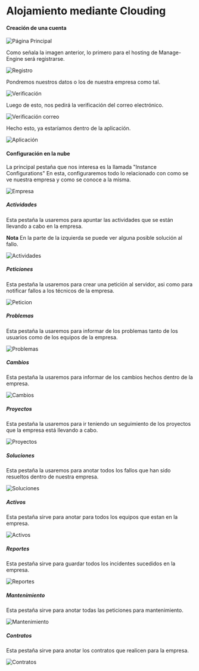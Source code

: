 # Alojamiento mediante Clouding

#### Creación de una cuenta

![Página Principal](img/cloud1.png)

Como señala la imagen anterior, lo primero para el hosting de Manage-Engine será registrarse.

![Registro](img/cloud2.png)

Pondremos nuestros datos o los de nuestra empresa como tal.

![Verificación](img/cloud3.png)

Luego de esto, nos pedirá la verificación del correo electrónico.

![Verificación correo](img/cloud4.png)

Hecho esto, ya estaríamos dentro de la aplicación.

![Aplicación](img/cloud5.png)

#### Configuración  en la nube

La principal pestaña que nos interesa es la llamada "Instance Configurations"
En esta, configuraremos todo lo relacionado con como se ve nuestra empresa y como se conoce a la misma.

![Empresa](img/cloud6.png)

##### Actividades

Esta pestaña la usaremos para apuntar las actividades que se están llevando a cabo en la empresa.

**Nota** 
En la parte de la izquierda se puede ver alguna posible solución al fallo.

![Actividades](img/cloud16.png)

##### Peticiones

Esta pestaña la usaremos para crear una petición al servidor, asi como para notificar fallos a los técnicos de la empresa.

![Peticion](img/cloud7.png)

##### Problemas

Esta pestaña la usaremos para informar de los problemas tanto de los usuarios como de los equipos de la empresa.

![Problemas](img/cloud8.png)

##### Cambios

Esta pestaña la usaremos para informar de los cambios hechos dentro de la empresa.

![Cambios](img/cloud9.png)

##### Proyectos

Esta pestaña la usaremos para ir teniendo un seguimiento de los proyectos que la empresa está llevando a cabo.

![Proyectos](img/cloud10.png)

##### Soluciones

Esta pestaña la usaremos para anotar todos los fallos que han sido resueltos dentro de nuestra empresa.

![Soluciones](img/cloud11.png)

##### Activos

Esta pestaña sirve para anotar para todos los equipos que estan en la empresa.

![Activos](img/cloud12.png)

##### Reportes

Esta pestaña sirve para guardar todos los incidentes sucedidos en la empresa.

![Reportes](img/cloud13.png)

##### Mantenimiento

Esta pestaña sirve para anotar todas las peticiones para mantenimiento.

![Mantenimiento](img/cloud14.png)

##### Contratos

Esta pestaña sirve para anotar los contratos que realicen para la empresa.

![Contratos](img/cloud15.png)
